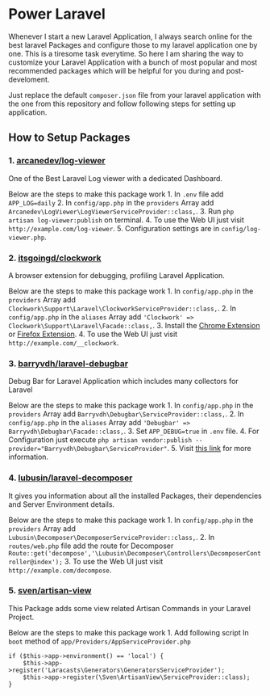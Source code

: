 # Power Laravel
Whenever I start a new Laravel Application, I always search online for the best laravel Packages and configure those to my laravel application one by one. This is a tiresome task everytime.
So here I am sharing the way to customize your Laravel Application with a bunch of most popular and most recommended packages which will be helpful for you during and post-develoment.

Just replace the default `composer.json` file from your laravel application with the one from this repository and follow following steps for setting up application.

## How to Setup Packages

### 1. [arcanedev/log-viewer](https://github.com/ARCANEDEV/LogViewer)
One of the Best Laravel Log viewer with a dedicated Dashboard.

Below are the steps to make this package work
    1. In `.env` file add `APP_LOG=daily`
    2. In `config/app.php` in the `providers` Array add `Arcanedev\LogViewer\LogViewerServiceProvider::class,`.
    3. Run `php artisan log-viewer:publish` on terminal.
    4. To use the Web UI just visit `http://example.com/log-viewer`.
    5. Configuration settings are in `config/log-viewer.php`.


### 2. [itsgoingd/clockwork](https://github.com/itsgoingd/clockwork)
A browser extension for debugging, profiling Laravel Application.

Below are the steps to make this package work
    1. In `config/app.php` in the `providers` Array add `Clockwork\Support\Laravel\ClockworkServiceProvider::class,`.
    2. In `config/app.php` in the `aliases` Array add `'Clockwork' => Clockwork\Support\Laravel\Facade::class,`.
    3. Install the [Chrome Extension](https://chrome.google.com/webstore/detail/clockwork/dmggabnehkmmfmdffgajcflpdjlnoemp) or [Firefox Extension](https://addons.mozilla.org/en-US/firefox/addon/clockwork-dev-tools/).
    4. To use the Web UI just visit `http://example.com/__clockwork`.

### 3. [barryvdh/laravel-debugbar](https://github.com/barryvdh/laravel-debugbar)

Debug Bar for Laravel Application which includes many collectors for Laravel

Below are the steps to make this package work
    1. In `config/app.php` in the `providers` Array add `Barryvdh\Debugbar\ServiceProvider::class,`.
    2. In `config/app.php` in the `aliases` Array add `'Debugbar' => Barryvdh\Debugbar\Facade::class,`.
    3. Set `APP_DEBUG=true` in `.env` file.
    4. For Configuration just execute `php artisan vendor:publish --provider="Barryvdh\Debugbar\ServiceProvider"`.
    5. Visit [this link](https://github.com/barryvdh/laravel-debugbar) for more information.

### 4. [lubusin/laravel-decomposer](https://github.com/lubusin/laravel-decomposer)

It gives you information about all the installed Packages, their dependencies and Server Environment details.

Below are the steps to make this package work
    1. In `config/app.php` in the `providers` Array add `Lubusin\Decomposer\DecomposerServiceProvider::class,`.
    2. In `routes/web.php` file add the route for Decomposer `Route::get('decompose','\Lubusin\Decomposer\Controllers\DecomposerController@index');`
    3. To use the Web UI just visit `http://example.com/decompose`.

### 5. [sven/artisan-view](https://packagist.org/packages/sven/artisan-view)

This Package adds some view related Artisan Commands in your Laravel Project.

Below are the steps to make this package work
    1. Add following script In `boot` method of `app/Providers/AppServiceProvider.php`
    
    if ($this->app->environment() == 'local') {
        $this->app->register('Laracasts\Generators\GeneratorsServiceProvider');
        $this->app->register(\Sven\ArtisanView\ServiceProvider::class);
    }


